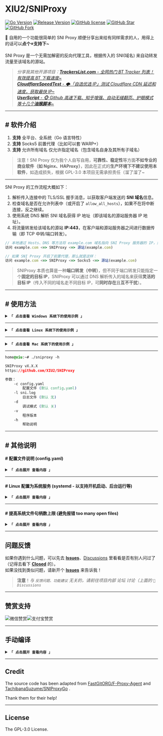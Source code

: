 # XIU2/SNIProxy

[![Go Version](https://img.shields.io/github/go-mod/go-version/XIU2/SNIProxy.svg?style=flat-square&label=Go&color=00ADD8&logo=go)](https://github.com/XIU2/SNIProxy/)
[![Release Version](https://img.shields.io/github/v/release/XIU2/SNIProxy.svg?style=flat-square&label=Release&color=00ADD8&logo=github)](https://github.com/XIU2/SNIProxy/releases/latest)
[![GitHub license](https://img.shields.io/github/license/XIU2/SNIProxy.svg?style=flat-square&label=License&color=00ADD8&logo=github)](https://github.com/XIU2/SNIProxy/)
[![GitHub Star](https://img.shields.io/github/stars/XIU2/SNIProxy.svg?style=flat-square&label=Star&color=00ADD8&logo=github)](https://github.com/XIU2/SNIProxy/)
[![GitHub Fork](https://img.shields.io/github/forks/XIU2/SNIProxy.svg?style=flat-square&label=Fork&color=00ADD8&logo=github)](https://github.com/XIU2/SNIProxy/)

🧷 自用的一个功能很简单的 SNI Proxy 顺便分享出来给有同样需求的人，用得上的话可以**点个⭐支持下~**

SNI Proxy 是一个无需加解密的反向代理工具，根据传入的 SNI(域名) 来自动转发流量至该域名的源站。

> _分享我其他开源项目：[**TrackersList.com** - 全网热门 BT Tracker 列表！有效提高 BT 下载速度~](https://github.com/XIU2/TrackersListCollection) <img src="https://img.shields.io/github/stars/XIU2/TrackersListCollection.svg?style=flat-square&label=Star&color=4285dd&logo=github" height="16px" />_  
> _[**CloudflareSpeedTest** - 🌩「自选优选 IP」测试 Cloudflare CDN 延迟和速度，获取最快 IP~](https://github.com/XIU2/CloudflareSpeedTest) <img src="https://img.shields.io/github/stars/XIU2/CloudflareSpeedTest.svg?style=flat-square&label=Star&color=4285dd&logo=github" height="16px" />_  
> _[**UserScript** - 🐵 Github 高速下载、知乎增强、自动无缝翻页、护眼模式 等十几个**油猴脚本**~](https://github.com/XIU2/UserScript) <img src="https://img.shields.io/github/stars/XIU2/UserScript.svg?style=flat-square&label=Star&color=4285dd&logo=github" height="16px" />_


****

## \# 软件介绍

1. **支持** 全平台、全系统（Go 语言特性）
2. **支持** Socks5 前置代理（比如可以套 WARP+）
3. **支持** 允许所有域名  仅允许指定域名（包含域名自身及其所有子域名）

> 注意！SNI Proxy 仅为我个人自写自用，**可靠性、稳定性**等方面**不如专业的商业软件（如 Nginx、HAProxy）**，因此在正式的**生产环境下不建议使用本软件**，如造成损失，根据 GPL-3.0 本项目无需承担责任（溜了溜了~

****

SNI Proxy 的工作流程大概如下：

1. 解析传入连接中的 TLS/SSL 握手消息，以获取客户端发送的 **SNI 域名**信息。
2. 检查域名是否在允许列表中（或开启了 `allow_all_hosts`），如果不在将中断连接，反之继续。
3. 使用系统 DNS 解析 SNI 域名获得 IP 地址（即该域名的源站服务器 IP 地址）。
4. 将流量转发给该域名的源站 **IP:443**，在客户端和源站服务器之间进行数据传输（即 TCP 中转/端口转发）。

```javascript
// 本地通过 Hosts、DNS 等方法将 example.com 域名指向 SNI Proxy 服务器的 IP，然后：
访问 example.com <=> SNIProxy <=> 源站(example.com)

// 如果 SNI Proxy 开启了前置代理，那么就是这样：
访问 example.com <=> SNIProxy <=> Socks5 <=> 源站(example.com)
```

> SNIProxy 本质也算是一种**端口转发（中转）**，但不同于端口转发只能指定一个**固定的目标 IP**，SNIProxy 可以通过 DNS 解析传入的域名来获得**灵活的目标 IP**（传入不同的域名走不同目标 IP，可**同时存在**且**互不干扰**）。

****

## \# 使用方法

<details>
<summary><code><strong>「 点击查看 Windows 系统下的使用示例 」</strong></code></summary>

****

### 下载

下载已编译好的可执行文件并解压：

1. [Github Releases](https://github.com/XIU2/SNIProxy/releases)  
2. [蓝奏云](https://pan.lanzouj.com/b077bn2ri)(密码:xiu2)

### 配置

找到配置文件 `config.yaml` 右键菜单 - 打开方式 - 记事本。

根据下面的 [配置文件说明](https://github.com/XIU2/SNIProxy#-配置文件说明-configyaml) 来自定义配置内容并保存。

### 运行

双击运行 `sniproxy.exe` 文件。

或者在 CMD 命令行中进入软件所在目录并运行 `sniproxy.exe`：

```yaml
# 进入解压后的 sniproxy 程序所在目录（记得修改下面示例路径）
cd /d C:\xxx\sniproxy

# 运行（不带参数）
sniproxy.exe

# 运行（带参数示例）
sniproxy.exe -c "config.yaml"
```
</details>

****

<details>
<summary><code><strong>「 点击查看 Linux 系统下的使用示例 」</strong></code></summary>

****

以下命令仅为示例，版本号和文件名请前往 [**Releases**](https://github.com/XIU2/SNIProxy/releases) 查看。

```yaml
# 如果是第一次使用，则建议创建新文件夹（后续更新时，跳过该步骤）
mkdir sniproxy

# 进入文件夹（后续更新，只需要从这里重复下面的下载、解压命令即可）
cd sniproxy

# 下载 sniproxy 压缩包（自行根据需求替换 URL 中 [版本号] 和 [文件名]）
wget -N https://github.com/XIU2/SNIProxy/releases/download/v1.0.0/sniproxy_linux_amd64.tar.gz
# 如果你是在国内服务器上下载，那么请使用下面这几个镜像加速：
# wget -N https://download.fastgit.org/XIU2/SNIProxy/releases/download/v1.0.0/sniproxy_linux_amd64.tar.gz
# wget -N https://ghproxy.com/https://github.com/XIU2/SNIProxy/releases/download/v1.0.0/sniproxy_linux_amd64.tar.gz
# 如果下载失败的话，尝试删除 -N 参数（如果是为了更新，则记得提前删除旧压缩包 rm sniproxy_linux_amd64.tar.gz ）

# 解压（不需要删除旧文件，会直接覆盖，自行根据需求替换 文件名）
tar -zxf sniproxy_linux_amd64.tar.gz

# 赋予执行权限
chmod +x sniproxy

# 编辑配置文件（根据下面的 配置文件说明 来自定义配置内容并保存(按下 Ctrl+X 然后再按 2 下回车)
nano config.yaml

# 运行（不带参数）
./sniproxy

# 运行（带参数示例）
./sniproxy -c "config.yaml"

# 后台运行（带参数示例）
nohup ./sniproxy -c "config.yaml" > "sni.log" 2>&1 &
```

> 另外，强烈建议顺便提高一下 [系统文件句柄数上限](https://github.com/XIU2/SNIProxy#-提高系统文件句柄数上限-避免报错-too-many-open-files)，避免遇到报错 **too many open files**  

> 另外，如果你希望 **开机启动、后台运行、方便管理** 等，那么可以将其 [注册为系统服务](https://github.com/XIU2/SNIProxy#-linux-配置为系统服务-systemd---以支持开机启动后台运行等)。

</details>

****

<details>
<summary><code><strong>「 点击查看 Mac 系统下的使用示例 」</strong></code></summary>

****

下载已编译好的可执行文件并解压：

1. [Github Releases](https://github.com/XIU2/SNIProxy/releases)  
2. [蓝奏云](https://pan.lanzouj.com/b077bn2ri)(密码:xiu2)

```yaml
# 进入 sniproxy 压缩包所在目录（记得修改下面示例路径）
cd /xxx/xxx

# 解压（不需要删除旧文件，会直接覆盖，自行根据需求替换 文件名）
tar -zxf sniproxy_linux_amd64.tar.gz

# 赋予执行权限
chmod a+x sniproxy

# 编辑配置文件（根据下面的 配置文件说明 来自定义配置内容并保存(按下 Contrl+X 然后再按 2 下回车)
nano config.yaml

# 运行（不带参数）
./sniproxy

# 运行（带参数示例）
./sniproxy -c "config.yaml"
```

</details>

****

```css
home@xiu:~# ./sniproxy -h

SNIProxy vX.X.X
https://github.com/XIU2/SNIProxy

参数：
    -c config.yaml
        配置文件 (默认 config.yaml)
    -l sni.log
        日志文件 (默认 无)
    -d
        调试模式 (默认 关)
    -v
        程序版本
    -h
        帮助说明
```

****

## \# 其他说明

#### \# 配置文件说明 (config.yaml)

<details>
<summary><code><strong>「 点击展开 查看内容 」</strong></code></summary>

****

> **注意：** 配置文件是 YAML 格式，即按照缩进（即每行前面的空格数量）来确定层级关系的，因此不懂的话请按照默认配置文件内示例的格式为准，其中 ` # ` 的是注释（会被程序忽略），不需要的配置可以注释掉。

目前配置文件中的配置项没几个，分别为：

```yaml
# 监听端口（注意需要引号），常见示例如下：
# ":443"            省略 IP 只写端口，代表监听本机所有 IPv4+IPv6 地址的 443 端口
# "0.0.0.0:443"     代表监听本机所有 IPv4 地址的 443 端口
# "127.0.0.1:443"   代表监听本机本地 IPv4 地址的 443 端口（只有本机可访问）
# "[::]:443"        代表监听本机所有 IPv6 地址的 443 端口
# "[::1]:443"       代表监听本机本地 IPv6 地址的 443 端口（只有本机可访问）
# 上面示例中的 IP 地址也可以换成例如你的外网 IP，这样的话就只能从该外网 IP 访问了
listen_addr: ":443"

# 可选：启用 Socks5 前置代理
# （启用前：访客 <=> SNIProxy <=> 目标网站
# （启用后：访客 <=> SNIProxy <=> Socks5 <=> 目标网站
# （比如可以套 WARP+，那样就变成：访客 <=> SNIProxy <=> WARP+ <=> 目标网站
enable_socks5: true
# 可选：配置 Socks5 代理地址
socks_addr: 127.0.0.1:40000

# 可选：允许所有域名（开启后会忽略下面的 rules 列表）
allow_all_hosts: true

# 可选：仅允许指定域名（和上面的 allow_all_hosts 二选一）
# 指定域名后，则代表允许 域名自身 及其 所有子域名 访问服务（以下方两个为例，√ 代表允许，× 代表阻止）
rules:
  - example.com #    example.com  √ 、a.example.com  √ 、a.a.example.com  √
  - b.example2.com # example2.com × 、b.example2.com √ 、c.b.example2.com √
```

****

一些示例：

1. 允许所有域名访问

```yaml
listen_addr: ":443"
allow_all_hosts: true
```

> 注意，开启 allow_all_hosts 时，可能会被他人扫描到而滥用，请悉知！  
> 建议做一些限制，例如只使用 IPv6（`"[::]:443"`）或防火墙限制 443 端口的可访问 IP。

2. 仅允许指定域名

```yaml
listen_addr: ":443"
rules:
  - example.com
  - b.example2.com
```

3. 允许所有域名访问 + 启用前置代理

```yaml
listen_addr: ":443"
enable_socks5: true
socks_addr: 127.0.0.1:40000
allow_all_hosts: true
```

4. 仅允许指定域名 + 启用前置代理

```yaml
listen_addr: ":443"
enable_socks5: true
socks_addr: 127.0.0.1:40000
rules:
  - example.com
  - b.example2.com
```

</details>

****

#### \# Linux 配置为系统服务 (systemd - 以支持开机启动、后台运行等)

<details>
<summary><code><strong>「 点击展开 查看内容 」</strong></code></summary>

****

新建一个空的名叫 **sniproxy** 的系统服务配置文件：

```yaml
nano /etc/systemd/system/sniproxy.service
```

修改以下内容后（`ExecStart=` 后面的路径、参数）后粘贴进文件内：

```ini
[Unit]
Description=SNI Proxy
After=network.target

[Service]
ExecStart=/home/sniproxy/sniproxy -c /home/sniproxy/config.yaml -l /home/sniproxy/sni.log

[Install]
WantedBy=multi-user.target
```

设置 **sniproxy** 开机启动并立即启动：

```yaml
# 设置开机启动
systemctl enable sniproxy

# 立即启动
systemctl start sniproxy
```

其他可能会用到的命令：

```yaml
# 停止
systemctl stop sniproxy

# 查看运行状态
systemctl status sniproxy

# 查看完整日志
cat /home/sniproxy/sni.log

# 实时监听日志（会实时显示最新日志内容）
tail -f /home/sniproxy/sni.log
```
</details>

****

#### \# 提高系统文件句柄数上限 (避免报错 too many open files)

<details>
<summary><code><strong>「 点击展开 查看内容 」</strong></code></summary>

****

Linux 系统下，一些人可能会遇到报错（日志如下）：
```
接受连接请求时出错: accept tcp [::]:443: accept4: too many open files
```

这是因为系统的文件句柄数耗尽了（默认 1024），提高系统文件句柄数上限可有效缓解该问题（不能完全解决，因为理论上，当打开文件、连接等等足够多时，迟早会耗尽，一般来说不管是做代理还是做网站，这个操作都是必须的）。

- **临时提高**（重启后恢复为 1024）
```shell
ulimit -n 65535
```

- **永久提高**（重启后依然为 65535，当然打开文件后手动删除就恢复了）
```shell
echo "* soft nofile 65535
* hard nofile 65535
root soft nofile 65535
root hard nofile 65535" >> /etc/security/limits.conf
```

执行以上命令后，需要重启 SNI Proxy 来使其生效，如果还不行请尝试重启系统。

</details>


****

## 问题反馈

如果你遇到什么问题，可以先去 [**Issues**](https://github.com/XIU2/SNIProxy/issues)、[Discussions](https://github.com/XIU2/SNIProxy/discussions) 里看看是否有别人问过了（记得去看下  [**Closed**](https://github.com/XIU2/SNIProxy/issues?q=is%3Aissue+is%3Aclosed) 的）。  
如果没找到类似问题，请新开个 [**Issues**](https://github.com/XIU2/SNIProxy/issues/new) 来告诉我！

> **注意**！_与 `反馈问题、功能建议` 无关的，请前往项目内部 论坛 讨论（上面的 `💬 Discussions`_  

****

## 赞赏支持

![微信赞赏](https://cdn.staticaly.com/gh/XIU2/XIU2/master/img/zs-01.png)![支付宝赞赏](https://cdn.staticaly.com/gh/XIU2/XIU2/master/img/zs-02.png)

****


## 手动编译

<details>
<summary><code><strong>「 点击展开 查看内容 」</strong></code></summary>

****

为了方便，我是在编译的时候将版本号写入代码中的 version 变量，因此你手动编译时，需要像下面这样在 `go build` 命令后面加上 `-ldflags` 参数来指定版本号：

```bash
go build -ldflags "-s -w -X main.version=v1.0.0"
# 在 SNIProxy 目录中通过命令行（例如 CMD、Bat 脚本）运行该命令，即可编译一个可在和当前设备同样系统、位数、架构的环境下运行的二进制程序（Go 会自动检测你的系统位数、架构）且版本号为 v1.0.0
```

如果想要在 Windows 64位系统下编译**其他系统、架构、位数**，那么需要指定 **GOOS** 和 **GOARCH** 变量。

例如在 Windows 系统下编译一个适用于 **Linux 系统 amd 架构 64 位**的二进制程序：

```bat
SET GOOS=linux
SET GOARCH=amd64
go build -ldflags "-s -w -X main.version=v1.0.0"
```

例如在 Linux 系统下编译一个适用于 **Windows 系统 amd 架构 32 位**的二进制程序：

```bash
GOOS=windows
GOARCH=386
go build -ldflags "-s -w -X main.version=v1.0.0"
```

> 可以运行 `go tool dist list` 来查看当前 Go 版本支持编译哪些组合。

****

当然，为了方便批量编译，我会专门指定一个变量为版本号，后续编译直接调用该版本号变量即可。  
同时，批量编译的话，还需要分开放到不同文件夹才行（或者文件名不同），需要加上 `-o` 参数指定。

```bat
:: Windows 系统下是这样：
SET version=v1.0.0
SET GOOS=linux
SET GOARCH=amd64
go build -o Releases\sniproxy_linux_amd64\sniproxy -ldflags "-s -w -X main.version=%version%"
```

```bash
# Linux 系统下是这样：
version=v1.0.0
GOOS=windows
GOARCH=386
go build -o Releases/sniproxy_windows_386/sniproxy.exe -ldflags "-s -w -X main.version=${version}"
```

</details>

****

## Credit

The source code has been adapted from [FastGitORG/F-Proxy-Agent](https://github.com/FastGitORG/F-Proxy-Agent) and [TachibanaSuzume/SNIProxyGo](https://github.com/TachibanaSuzume/SNIProxyGo) .  

Thank them for their help!

****

## License

The GPL-3.0 License.